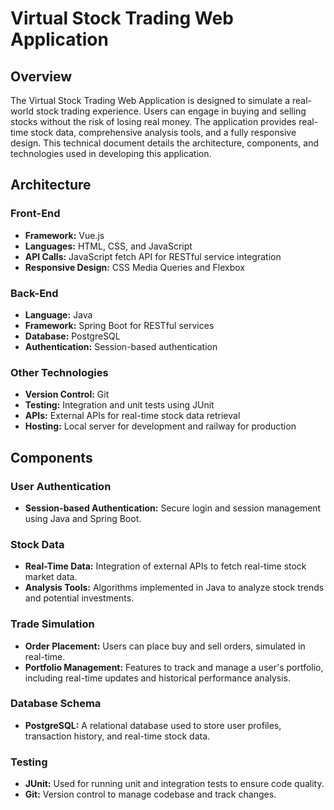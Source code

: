 # Virtual Stock Trading Web Application

## Overview

The Virtual Stock Trading Web Application is designed to simulate a real-world stock trading experience. Users can engage in buying and selling stocks without the risk of losing real money. The application provides real-time stock data, comprehensive analysis tools, and a fully responsive design. This technical document details the architecture, components, and technologies used in developing this application.

## Architecture

### Front-End

- **Framework:** Vue.js
- **Languages:** HTML, CSS, and JavaScript
- **API Calls:** JavaScript fetch API for RESTful service integration
- **Responsive Design:** CSS Media Queries and Flexbox

### Back-End

- **Language:** Java
- **Framework:** Spring Boot for RESTful services
- **Database:** PostgreSQL
- **Authentication:** Session-based authentication

### Other Technologies

- **Version Control:** Git
- **Testing:** Integration and unit tests using JUnit
- **APIs:** External APIs for real-time stock data retrieval
- **Hosting:** Local server for development and railway for production

## Components

### User Authentication

- **Session-based Authentication:** Secure login and session management using Java and Spring Boot.

### Stock Data

- **Real-Time Data:** Integration of external APIs to fetch real-time stock market data.
- **Analysis Tools:** Algorithms implemented in Java to analyze stock trends and potential investments.

### Trade Simulation

- **Order Placement:** Users can place buy and sell orders, simulated in real-time.
- **Portfolio Management:** Features to track and manage a user's portfolio, including real-time updates and historical performance analysis.

### Database Schema

- **PostgreSQL:** A relational database used to store user profiles, transaction history, and real-time stock data.

### Testing

- **JUnit:** Used for running unit and integration tests to ensure code quality.
- **Git:** Version control to manage codebase and track changes.
